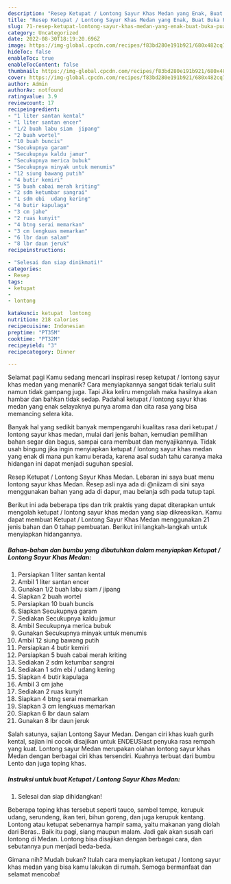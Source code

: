 ```yaml
---
description: "Resep Ketupat / Lontong Sayur Khas Medan yang Enak, Buat Buka Puasa}"
title: "Resep Ketupat / Lontong Sayur Khas Medan yang Enak, Buat Buka Puasa}"
slug: 71-resep-ketupat-lontong-sayur-khas-medan-yang-enak-buat-buka-puasa
category: Uncategorized
date: 2022-08-30T18:19:20.696Z
image: https://img-global.cpcdn.com/recipes/f83bd280e191b921/680x482cq70/ketupat-lontong-sayur-khas-medan-foto-resep-utama.jpg
hideToc: false
enableToc: true
enableTocContent: false
thumbnail: https://img-global.cpcdn.com/recipes/f83bd280e191b921/680x482cq70/ketupat-lontong-sayur-khas-medan-foto-resep-utama.jpg
cover: https://img-global.cpcdn.com/recipes/f83bd280e191b921/680x482cq70/ketupat-lontong-sayur-khas-medan-foto-resep-utama.jpg
author: Admin
authorAv: notfound
ratingvalue: 3.9
reviewcount: 17
recipeingredient:
- "1 liter santan kental"
- "1 liter santan encer"
- "1/2 buah labu siam  jipang"
- "2 buah wortel"
- "10 buah buncis"
- "Secukupnya garam"
- "Secukupnya kaldu jamur"
- "Secukupnya merica bubuk"
- "Secukupnya minyak untuk menumis"
- "12 siung bawang putih"
- "4 butir kemiri"
- "5 buah cabai merah kriting"
- "2 sdm ketumbar sangrai"
- "1 sdm ebi  udang kering"
- "4 butir kapulaga"
- "3 cm jahe"
- "2 ruas kunyit"
- "4 btng serai memarkan"
- "3 cm lengkuas memarkan"
- "6 lbr daun salam"
- "8 lbr daun jeruk"
recipeinstructions:

- "Selesai dan siap dinikmati!"
categories:
- Resep
tags:
- ketupat
- 
- lontong

katakunci: ketupat  lontong 
nutrition: 218 calories
recipecuisine: Indonesian
preptime: "PT35M"
cooktime: "PT32M"
recipeyield: "3"
recipecategory: Dinner

---
```



Selamat pagi Kamu sedang mencari inspirasi resep ketupat / lontong sayur khas medan yang menarik? Cara menyiapkannya sangat tidak terlalu sulit namun tidak gampang juga. Tapi Jika keliru mengolah maka hasilnya akan hambar dan bahkan tidak sedap. Padahal ketupat / lontong sayur khas medan yang enak selayaknya punya aroma dan cita rasa yang bisa memancing selera kita.


Banyak hal yang sedikit banyak mempengaruhi kualitas rasa dari ketupat / lontong sayur khas medan, mulai dari jenis bahan, kemudian pemilihan bahan segar dan bagus, sampai cara membuat dan menyajikannya. Tidak usah bingung jika ingin menyiapkan ketupat / lontong sayur khas medan yang enak di mana pun kamu berada, karena asal sudah tahu caranya maka hidangan ini dapat menjadi suguhan spesial.

Resep Ketupat / Lontong Sayur Khas Medan. Lebaran ini saya buat menu lontong sayur khas Medan. Resep asli nya ada di @niizam di sini saya menggunakan bahan yang ada di dapur, mau belanja sdh pada tutup tapi.


Berikut ini ada beberapa tips dan trik praktis yang dapat diterapkan untuk mengolah ketupat / lontong sayur khas medan yang siap dikreasikan. Kamu dapat membuat Ketupat / Lontong Sayur Khas Medan menggunakan 21 jenis bahan dan 0 tahap pembuatan. Berikut ini langkah-langkah untuk menyiapkan hidangannya.

<!--inarticleads1-->

##### Bahan-bahan dan bumbu yang dibutuhkan dalam menyiapkan Ketupat / Lontong Sayur Khas Medan:

1. Persiapkan 1 liter santan kental
1. Ambil 1 liter santan encer
1. Gunakan 1/2 buah labu siam / jipang
1. Siapkan 2 buah wortel
1. Persiapkan 10 buah buncis
1. Siapkan Secukupnya garam
1. Sediakan Secukupnya kaldu jamur
1. Ambil Secukupnya merica bubuk
1. Gunakan Secukupnya minyak untuk menumis
1. Ambil 12 siung bawang putih
1. Persiapkan 4 butir kemiri
1. Persiapkan 5 buah cabai merah kriting
1. Sediakan 2 sdm ketumbar sangrai
1. Sediakan 1 sdm ebi / udang kering
1. Siapkan 4 butir kapulaga
1. Ambil 3 cm jahe
1. Sediakan 2 ruas kunyit
1. Siapkan 4 btng serai memarkan
1. Siapkan 3 cm lengkuas memarkan
1. Siapkan 6 lbr daun salam
1. Gunakan 8 lbr daun jeruk


Salah satunya, sajian Lontong Sayur Medan. Dengan ciri khas kuah gurih kental, sajian ini cocok disajikan untuk ENDEUSiast penyuka rasa rempah yang kuat. Lontong sayur Medan merupakan olahan lontong sayur khas Medan dengan berbagai ciri khas tersendiri. Kuahnya terbuat dari bumbu Lento dan juga toping khas. 

<!--inarticleads2-->

##### Instruksi untuk buat Ketupat / Lontong Sayur Khas Medan:


1. Selesai dan siap dihidangkan!

Beberapa toping khas tersebut seperti tauco, sambel tempe, kerupuk udang, serundeng, ikan teri, bihun goreng, dan juga kerupuk kentang. Lontong atau ketupat sebenarnya hampir sama, yaitu makanan yang diolah dari Beras.. Baik itu pagi, siang maupun malam. Jadi gak akan susah cari lontong di Medan. Lontong bisa disajikan dengan berbagai cara, dan sebutannya pun menjadi beda-beda. 

Gimana nih? Mudah bukan? Itulah cara menyiapkan ketupat / lontong sayur khas medan yang bisa kamu lakukan di rumah. Semoga bermanfaat dan selamat mencoba!
